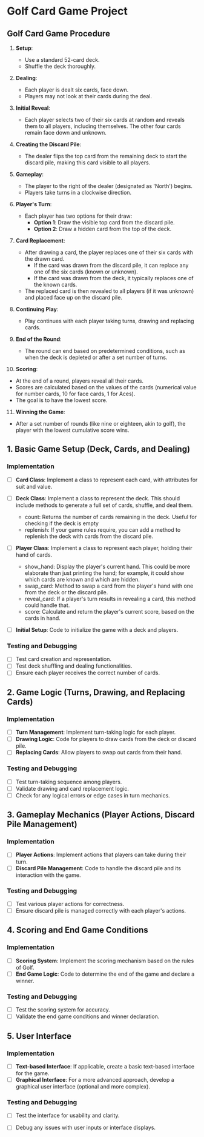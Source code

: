 # Golf Card Game Project


## **Golf Card Game Procedure**

1. **Setup**:
   - Use a standard 52-card deck.
   - Shuffle the deck thoroughly.

2. **Dealing**:
   - Each player is dealt six cards, face down.
   - Players may not look at their cards during the deal.

3. **Initial Reveal**:
   - Each player selects two of their six cards at random and reveals them to all players, including themselves. The other four cards remain face down and unknown.

4. **Creating the Discard Pile**:
   - The dealer flips the top card from the remaining deck to start the discard pile, making this card visible to all players.

5. **Gameplay**:
   - The player to the right of the dealer (designated as 'North') begins.
   - Players take turns in a clockwise direction.

6. **Player's Turn**:
   - Each player has two options for their draw:
     - **Option 1**: Draw the visible top card from the discard pile.
     - **Option 2**: Draw a hidden card from the top of the deck.

7. **Card Replacement**:
   - After drawing a card, the player replaces one of their six cards with the drawn card.
     - If the card was drawn from the discard pile, it can replace any one of the six cards (known or unknown).
     - If the card was drawn from the deck, it typically replaces one of the known cards.
   - The replaced card is then revealed to all players (if it was unknown) and placed face up on the discard pile.

8. **Continuing Play**:
   - Play continues with each player taking turns, drawing and replacing cards.

9. **End of the Round**:
   - The round can end based on predetermined conditions, such as when the deck is depleted or after a set number of turns.

10. **Scoring**:
   - At the end of a round, players reveal all their cards.
   - Scores are calculated based on the values of the cards (numerical value for number cards, 10 for face cards, 1 for Aces).
   - The goal is to have the lowest score.

11. **Winning the Game**:
   - After a set number of rounds (like nine or eighteen, akin to golf), the player with the lowest cumulative score wins.




## 1. Basic Game Setup (Deck, Cards, and Dealing)

### Implementation
- [ ] **Card Class**: Implement a class to represent each card, with attributes for suit and value.

- [ ] **Deck Class**: Implement a class to represent the deck. This should include methods to generate a full set of cards, shuffle, and deal them.
    - count: Returns the number of cards remaining in the deck. Useful for checking if the deck is empty
    - replenish: If your game rules require, you can add a method to replenish the deck with cards from the discard pile.
    
- [ ] **Player Class**: Implement a class to represent each player, holding their hand of cards.
    - show_hand: Display the player's current hand. This could be more elaborate than just printing the hand; for example, it could show which cards are known and which are hidden.
    - swap_card: Method to swap a card from the player's hand with one from the deck or the discard pile.
    - reveal_card: If a player's turn results in revealing a card, this method could handle that.
    - score: Calculate and return the player's current score, based on the cards in hand.

- [ ] **Initial Setup**: Code to initialize the game with a deck and players.

### Testing and Debugging
- [ ] Test card creation and representation.
- [ ] Test deck shuffling and dealing functionalities.
- [ ] Ensure each player receives the correct number of cards.

## 2. Game Logic (Turns, Drawing, and Replacing Cards)

### Implementation
- [ ] **Turn Management**: Implement turn-taking logic for each player.
- [ ] **Drawing Logic**: Code for players to draw cards from the deck or discard pile.
- [ ] **Replacing Cards**: Allow players to swap out cards from their hand.

### Testing and Debugging
- [ ] Test turn-taking sequence among players.
- [ ] Validate drawing and card replacement logic.
- [ ] Check for any logical errors or edge cases in turn mechanics.

## 3. Gameplay Mechanics (Player Actions, Discard Pile Management)

### Implementation
- [ ] **Player Actions**: Implement actions that players can take during their turn.
- [ ] **Discard Pile Management**: Code to handle the discard pile and its interaction with the game.

### Testing and Debugging
- [ ] Test various player actions for correctness.
- [ ] Ensure discard pile is managed correctly with each player's actions.

## 4. Scoring and End Game Conditions

### Implementation
- [ ] **Scoring System**: Implement the scoring mechanism based on the rules of Golf.
- [ ] **End Game Logic**: Code to determine the end of the game and declare a winner.

### Testing and Debugging
- [ ] Test the scoring system for accuracy.
- [ ] Validate the end game conditions and winner declaration.

## 5. User Interface

### Implementation
- [ ] **Text-based Interface**: If applicable, create a basic text-based interface for the game.
- [ ] **Graphical Interface**: For a more advanced approach, develop a graphical user interface (optional and more complex).

### Testing and Debugging
- [ ] Test the interface for usability and clarity.
- [ ] Debug any issues with user inputs or interface displays.



